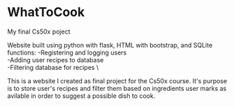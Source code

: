 # WhatToCook
 My final Cs50x poject
 
 Website built using python with flask, HTML with bootstrap, and SQLite
functions:
 -Registering and logging users \
 -Adding user recipes to database \
 -Filtering database for recipes \

This is a website I created as final project for the Cs50x course. It's purpose is to store user's recipes and filter them based on ingredients user marks as avilable in order to suggest a possible dish to cook.
